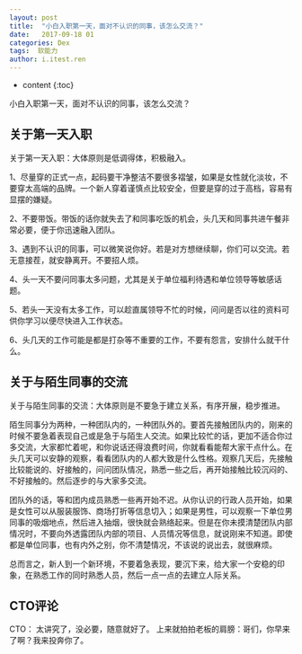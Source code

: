 ```yaml
---
layout: post
title:  "小白入职第一天，面对不认识的同事，该怎么交流？"
date:   2017-09-18 01
categories: Dex
tags:  软能力
author: i.itest.ren
---
```


* content
{:toc}

小白入职第一天，面对不认识的同事，该怎么交流？







## 关于第一天入职 ##

关于第一天入职：大体原则是低调得体，积极融入。

1、尽量穿的正式一点，起码要干净整洁不要很多褶皱，如果是女性就化淡妆，不要穿太高端的品牌。一个新人穿着谨慎点比较安全，但要是穿的过于高档，容易有显摆的嫌疑。

2、不要带饭。带饭的话你就失去了和同事吃饭的机会，头几天和同事共进午餐非常必要，便于你迅速融入团队。

3、遇到不认识的同事，可以微笑说你好。若是对方想继续聊，你们可以交流。若无意接茬，就安静离开。不要招人烦。

4、头一天不要问同事太多问题，尤其是关于单位福利待遇和单位领导等敏感话题。

5、若头一天没有太多工作，可以趁直属领导不忙的时候，问问是否以往的资料可供你学习以便尽快进入工作状态。

6、头几天的工作可能是都是打杂等不重要的工作，不要有怨言，安排什么就干什么。

## 关于与陌生同事的交流 ##

关于与陌生同事的交流：大体原则是不要急于建立关系，有序开展，稳步推进。

陌生同事分为两种，一种团队内的，一种团队外的。要首先接触团队内的，刚来的时候不要急着表现自己或是急于与陌生人交流。如果比较忙的话，更加不适合你过多交流，大家都忙着呢，和你说话还得浪费时间，你就看看能帮大家干点什么。在头几天可以安静的观察，看看团队内的人都大致是什么性格。观察几天后，先接触比较能说的、好接触的，问问团队情况，熟悉一些之后，再开始接触比较沉闷的、不好接触的。然后逐步的与大家多交流。

团队外的话，等和团内成员熟悉一些再开始不迟。从你认识的行政人员开始，如果是女性可以从服装服饰、商场打折等信息切入；如果是男性，可以观察一下单位男同事的吸烟地点，然后进入抽烟，很快就会熟络起来。但是在你未摸清楚团队内部情况时，不要向外透露团队内部的项目、人员情况等信息，就说刚来不知道。即使都是单位同事，也有内外之别，你不清楚情况，不该说的说出去，就很麻烦。

总而言之，新人到一个新环境，不要着急表现，要沉下来，给大家一个安稳的印象，在熟悉工作的同时熟悉人员，然后一点一点的去建立人际关系。

## CTO评论 ##

CTO：
太讲究了，没必要，随意就好了。
上来就拍拍老板的肩膀：哥们，你早来了啊？我来投奔你了。

